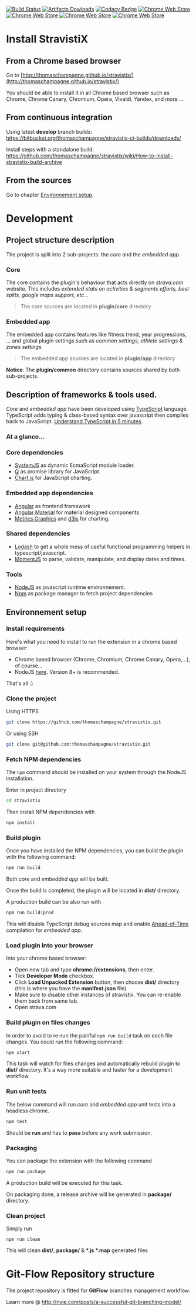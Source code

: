 [![Build Status](https://travis-ci.org/thomaschampagne/stravistix.svg?branch=develop)](https://travis-ci.org/thomaschampagne/stravistix)
[![Artifacts Dowloads](https://img.shields.io/badge/artifacts-download-00a8fb.svg)](https://bitbucket.org/thomaschampagne/stravistix-ci-builds/downloads/)
[![Codacy Badge](https://api.codacy.com/project/badge/Grade/9f150ac985294364ab493682cca63f66)](https://app.codacy.com/app/th-champagne/stravistix?utm_source=github.com&utm_medium=referral&utm_content=thomaschampagne/stravistix&utm_campaign=badger)
[![Chrome Web Store](https://img.shields.io/chrome-web-store/v/dhiaggccakkgdfcadnklkbljcgicpckn.svg)](https://chrome.google.com/webstore/detail/stravistix-for-strava/dhiaggccakkgdfcadnklkbljcgicpckn) 
[![Chrome Web Store](https://img.shields.io/chrome-web-store/users/dhiaggccakkgdfcadnklkbljcgicpckn.svg)](https://chrome.google.com/webstore/detail/stravistix-for-strava/dhiaggccakkgdfcadnklkbljcgicpckn)
[![Chrome Web Store](https://img.shields.io/chrome-web-store/stars/dhiaggccakkgdfcadnklkbljcgicpckn.svg)](https://chrome.google.com/webstore/detail/stravistix-for-strava/dhiaggccakkgdfcadnklkbljcgicpckn/reviews) [![Chrome Web Store](https://img.shields.io/chrome-web-store/rating-count/dhiaggccakkgdfcadnklkbljcgicpckn.svg)](https://chrome.google.com/webstore/detail/stravistix-for-strava/dhiaggccakkgdfcadnklkbljcgicpckn/reviews)

# Install StravistiX

## From a Chrome based browser

Go to [http://thomaschampagne.github.io/stravistix/](http://thomaschampagne.github.io/stravistix/)

You should be able to install it in all Chrome based browser such as Chrome, Chrome Canary, Chromium, Opera, Vivaldi, Yandex, and more ...

## From continuous integration
Using latest **develop** branch builds: https://bitbucket.org/thomaschampagne/stravistix-ci-builds/downloads/

Install steps with a standalone build: https://github.com/thomaschampagne/stravistix/wiki/How-to-install-stravistix-build-archive

## From the sources

Go to chapter [Environnement setup](#environnement-setup).

# Development

## Project structure description

The project is split into 2 sub-projects: the _core_ and the _embedded app_.

### Core

The core contains the plugin's behaviour that acts directly on _strava.com_ website. This includes _extended stats on activities & segments efforts, best splits, google maps support, etc..._

> The core sources are located in **plugin/core** directory

### Embedded app

The embedded app contains features like fitness trend, year progressions, ... and global plugin settings such as _common settings, athlete settings & zones settings._

> The embedded app sources are located in **plugin/app** directory

**Notice**: The **plugin/common** directory contains sources shared by both sub-projects.

## Description of frameworks & tools used.

_Core_ and _embedded app_ have been developed using [TypeScript](https://www.typescriptlang.org) language. TypeScript adds typing & class-based syntax over javascript then compiles back to JavaScript. [Understand TypeScript in 5 minutes](https://learnxinyminutes.com/docs/typescript/).

### At a glance...

### Core dependencies
* [SystemJS](https://github.com/systemjs/systemjs) as dynamic EcmaScript module loader.
* [Q](http://documentup.com/kriskowal/q/) as promise library for JavaScript.
* [Chart.js](http://www.chartjs.org/) for JavaScript charting.


### Embedded app dependencies
* [Angular](https://angular.io/) as frontend framework
* [Angular Material](https://material.angular.io/) for material designed components.
* [Metrics Graphics](https://www.metricsgraphicsjs.org/) and [d3js](https://d3js.org/) for charting.

### Shared dependencies
* [Lodash](https://lodash.com) to get a whole mess of useful functional programming helpers in typescript/javascript.
* [MomentJS](https://momentjs.com/) to parse, validate, manipulate, and display dates and times.

### Tools

* [NodeJS](https://nodejs.org/en/) as javascript runtime environnement.
* [Npm](https://www.npmjs.com/) as package manager to fetch project dependencies

## Environnement setup

### Install requirements

Here's what you need to install to run the extension in a chrome based browser:

- Chrome based browser (Chrome, Chromium, Chrome Canary, Opera,...), of course...
- NodeJS [here](https://nodejs.org). Version 8+ is recommended.

That's all :)

### Clone the project

Using HTTPS
```bash
git clone https://github.com/thomaschampagne/stravistix.git
```

Or using SSH

```bash
git clone git@github.com:thomaschampagne/stravistix.git
```

### Fetch NPM dependencies

The `npm` command should be installed on your system through the NodeJS installation. 

Enter in project directory
```bash
cd stravistix
```

Then install NPM dependencies with
```bash
npm install
```

### Build plugin

Once you have installed the NPM dependencies, you can build the plugin with the following command:

```bash
npm run build
```

Both _core_ and _embedded app_ will be built.

Once the build is completed, the plugin will be located in **dist/** directory.

A production build can be also run with

```bash
npm run build:prod
```

This will disable TypeScript debug sources map and enable [Ahead-of-Time](https://angular.io/guide/aot-compiler) compilation for _embedded app_.

### Load plugin into your browser

Into your chrome based browser:

* Open new tab and type **chrome://extensions**, then enter.
* Tick **Developer Mode** checkbox.
* Click **Load Unpacked Extension** button, then choose **dist/** directory (this is where you have the **manifest.json** file)
* Make sure to disable other instances of stravistix. You can re-enable them back from same tab.
* Open strava.com

### Build plugin on files changes

In order to avoid to re-run the painful `npm run build` task on each file changes. You could run the following command:

```bash
npm start
```

This task will watch for files changes and automatically rebuild plugin to **dist/** directory. It's a way more suitable and faster for a development workflow.

### Run unit tests

The below command will run _core_ and _embedded app_ unit tests into a headless chrome.

```bash
npm test
```

Should be **run** and has to **pass** before any work submission.

### Packaging

You can package the extension with the following command

```bash
npm run package
```

A production build will be executed for this task.

On packaging done, a release archive will be generated in **package/** directory.

### Clean project

Simply run

```
npm run clean
```

This will clean **dist/**, **package/** & __*.js *.map__ generated files

# Git-Flow Repository structure

The project repository is fitted for **GitFlow** branches management workflow.

Learn more @  http://nvie.com/posts/a-successful-git-branching-model/
